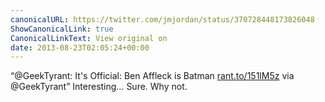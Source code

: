 ```yaml
---
canonicalURL: https://twitter.com/jmjordan/status/370728448173826048
ShowCanonicalLink: true
CanonicalLinkText: View original on
date: 2013-08-23T02:05:24+00:00
---
```

“@GeekTyrant: It's Official: Ben Affleck is Batman [rant.to/151lM5z](http://rant.to/151lM5z) via @GeekTyrant” Interesting… Sure. Why not.